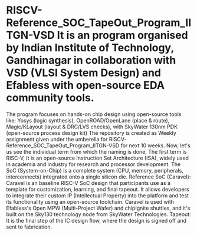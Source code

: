 # RISCV-Reference_SOC_TapeOut_Program_IITGN-VSD It is an program organised by Indian Institute of Technology, Gandhinagar in collaboration with VSD (VLSI System Design) and Efabless with open-source EDA community tools.
The program focuses on hands-on chip design using open-source tools like: Yosys (logic synthesis), OpenROAD/OpenLane (place & route), Magic/KLayout (layout & DRC/LVS checks), with SkyWater 130nm PDK (open-source process design kit)
The repository is created as Weekly assignment given under the umberella  for RISCV-Reference_SOC_TapeOut_Program_IITGN-VSD for next 10 weeks. 
Now, let's us see the individual term from which the naming is done. The first term is RISC-V, It is an open-source Instruction Set Architecture (ISA), widely used in academia and industry for research and processor development. The SoC (System-on-Chip) is a complete system (CPU, memory, peripherals, interconnects) integrated onto a single silicon die. Reference SoC (Caravel): Caravel is an baseline RISC-V SoC design that participants use as a template for customization, learning, and final tapeout.  It allows developers to integrate their custom IP (Intellectual Property) into the platform and test its functionality using an open-source toolchain. Caravel is used with Efabless's Open MPW (Multi-Project Wafer) and chipIgnite shuttles, and it's built on the Sky130 technology node from SkyWater Technologies. Tapeout: It is the final step of the IC design flow, where the design is signed off and sent to fabrication.
